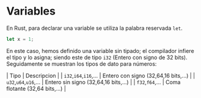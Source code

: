 # Variables

En Rust, para declarar una variable se utiliza la palabra reservada ```let```.

```rust
let x = 1;
```

En este caso, hemos definido una variable sin tipado; el compilador infiere el tipo y lo asigna; siendo este de tipo ```i32``` (Entero con signo de 32 bits). Seguidamente se muestran los tipos de dato para números:

| Tipo | Descripcion |
| ```i32```,```i64```,```i16```,... | Entero con signo (32,64,16 bits,...) |
| ```u32```,```u64```,```u16```,... | Entero sin signo (32,64,16 bits,...) |
| ```f32```,```f64```,... | Coma flotante (32,64 bits,...) |
